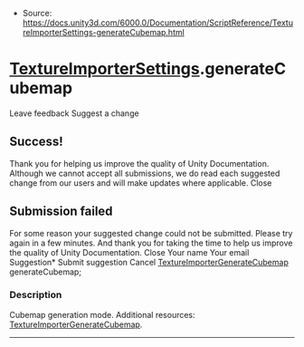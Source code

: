 * Source: https://docs.unity3d.com/6000.0/Documentation/ScriptReference/TextureImporterSettings-generateCubemap.html

#  [TextureImporterSettings](https://docs.unity3d.com/6000.0/Documentation/ScriptReference/TextureImporterSettings.html).generateCubemap
Leave feedback
Suggest a change
## Success!
Thank you for helping us improve the quality of Unity Documentation. Although we cannot accept all submissions, we do read each suggested change from our users and will make updates where applicable.
Close
## Submission failed
For some reason your suggested change could not be submitted. Please <a>try again</a> in a few minutes. And thank you for taking the time to help us improve the quality of Unity Documentation.
Close
Your name Your email Suggestion* Submit suggestion
Cancel
[TextureImporterGenerateCubemap](https://docs.unity3d.com/6000.0/Documentation/ScriptReference/TextureImporterGenerateCubemap.html) generateCubemap; 
### Description
Cubemap generation mode.
Additional resources: [TextureImporterGenerateCubemap](https://docs.unity3d.com/6000.0/Documentation/ScriptReference/TextureImporterGenerateCubemap.html).
* * *
